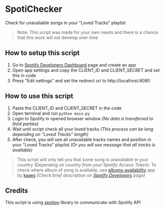 # SpotiChecker

Check for unavaliable songs in your "Loved Tracks" playlist

> Note: This script was made for your own needs and
> there is a chance that this work will not develop over time

## How to setup this script

1. Go to [Spotify Developers Dashboard](https://developer.spotify.com/dashboard) page and create an app
2. Open app settings and copy the CLIENT_ID and CLIENT_SECRET and set this in code
3. Press "Edit settings" and set the redirect uri to http://localhost:8080


## How to use this script

1. Paste the CLIENT_ID and CLIENT_SECRET in the code
2. Open terminal and run `python main.py`
3. Login to Spotify in opened browser window *(No data is transferred to third parties)*
4. Wait until script check all your loved tracks *(This process can be long depending on "Loved Tracks" length)*
5. After check, you will see all unavailable tracks names and position in your "Loved Tracks" playlist *(Or you will see message that all tracks is available)*

> This script will only tell you that some song is unavailable in your country *(Depending on country from your Spotify Access Token)*. To check where album of song is available, use [albums-availability](https://kaaes.github.io/albums-availability/) app by [kaaes](https://github.com/kaaes) *(Check brief description on [Spotify Developers](https://developer.spotify.com/community/showcase/album-availability/) page)*

## Credits

This script is using [spotipy](https://github.com/plamere/spotipy) library to communicate with Spotify API
